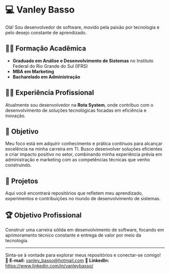 # 💻 Vanley Basso 

Olá! Sou desenvolvedor de software, movido pela paixão por tecnologia e pelo desejo constante de aprendizado.  

## 👨‍🎓 Formação Acadêmica
- **Graduado em Análise e Desenvolvimento de Sistemas** no Instituto Federal do Rio Grande do Sul (IFRS) 
- **MBA em Marketing**
- **Bacharelado em Administração**

## 👨‍💻 Experiência Profissional  
Atualmente sou desenvolvedor na **Rota System**, onde contribuo com o desenvolvimento de soluções tecnológicas focadas em eficiência e inovação. 

## 🌟 Objetivo  
Meu foco está em adquirir conhecimento e prática contínuos para alcançar excelência na minha carreira em TI. Busco desenvolver soluções eficientes e criar impacto positivo no setor, combinando minha experiência prévia em administração e marketing com as competências técnicas que venho construindo.  

## 🚀 Projetos  
Aqui você encontrará repositórios que refletem meu aprendizado, experimentos e contribuições no mundo de desenvolvimento de sistemas.  

## 🏆 Objetivo Profissional  
Construir uma carreira sólida em desenvolvimento de software, focando em aprimoramento técnico constante e entrega de valor por meio da tecnologia.  

---

Sinta-se à vontade para explorar meus repositórios e conectar-se comigo!  
📧 **E-mail:** vanley_basso@hotmail.com 
🔗 **LinkedIn:** https://www.linkedin.com/in/vanleybasso/

